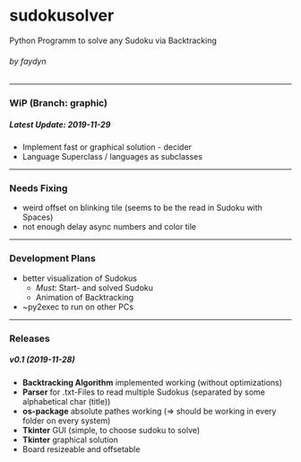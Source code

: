 # sudokusolver
Python Programm to solve any Sudoku via Backtracking
###### by faydyn
___
### WiP (Branch: graphic)
##### Latest Update: 2019-11-29
* Implement fast or graphical solution - decider
* Language Superclass / languages as subclasses
___
### Needs Fixing
* weird offset on blinking tile (seems to be the read in Sudoku with Spaces)
* not enough delay async numbers and color tile
___
### Development Plans
* better visualization of Sudokus
    * _Must_: Start- and solved Sudoku
    * Animation of Backtracking
* ~py2exec to run on other PCs
___
### Releases
##### v0.1 (2019-11-28)
* __Backtracking Algorithm__ implemented working (without optimizations)
* __Parser__ for .txt-Files to read multiple Sudokus (separated by some alphabetical char (title))
* __os-package__ absolute pathes working  ($\Rightarrow$ should be working in every folder on every system)
* __Tkinter__ GUI (simple, to choose sudoku to solve)
* __Tkinter__ graphical solution
* Board resizeable and offsetable